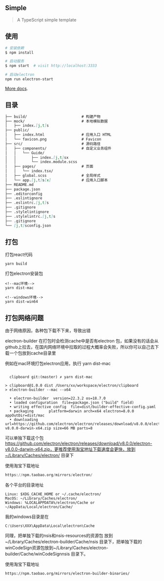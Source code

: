 ## Simple

> A TypeScript simple template

## 使用

```bash
# 安装依赖
$ npm install

# 启动服务
$ npm start  # visit http://localhost:3333

# 启动electron
npm run electron-start
```

[More docs](https://ice.work/docs/guide/about).

## 目录

```md
├── build/                         # 构建产物
├── mock/                          # 本地模拟数据
│   ├── index.[j,t]s
├── public/
│   ├── index.html                 # 应用入口 HTML
│   └── favicon.png                # Favicon
├── src/                           # 源码路径
│   ├── components/                # 自定义业务组件
│   │   └── Guide/
│   │       ├── index.[j,t]sx
│   │       └── index.module.scss
│   ├── pages/                     # 页面
│   │   └── index.tsx/
│   ├── global.scss                # 全局样式
│   └── app.[j,t]s[x]              # 应用入口脚本
├── README.md
├── package.json
├── .editorconfig
├── .eslintignore
├── .eslintrc.[j,t]s
├── .gitignore
├── .stylelintignore
├── .stylelintrc.[j,t]s
├── .gitignore
└── [j,t]sconfig.json
```

## 打包

打包react代码

```
yarn build
```

打包electron安装包

```
<!--mac环境-->
yarn dist-mac

<!--windows环境-->
yarn dist-win64
```

## 打包网络问题

由于网络原因，各种包下载不下来，导致出错

electron-builder 在打包时会检测cache中是否有electron 包，如果没有的话会从github上拉去，在国内网络环境中拉取的过程大概率会失败，所以你可以自己去下载一个包放到cache目录里

例如在mac环境打包electron应用，执行 yarn dist-mac

```

  clipboard git:(master) ✗ yarn dist-mac

> clipboard@1.0.0 dist /Users/xx/workspace/electron/clipboard
> electron-builder --mac --x64

  • electron-builder  version=22.3.2 os=18.7.0
  • loaded configuration  file=package.json ("build" field)
  • writing effective config  file=dist/builder-effective-config.yaml
  • packaging       platform=darwin arch=x64 electron=8.0.0 appOutDir=dist/mac
  • downloading     url=https://github.com/electron/electron/releases/download/v8.0.0/electron-v8.0.0-darwin-x64.zip size=66 MB parts=8
```

可以单独下载这个包 https://github.com/electron/electron/releases/download/v8.0.0/electron-v8.0.0-darwin-x64.zip，更推荐使用淘宝地址下载速度会更快，放到~/Library/Caches/electron/ 目录下

使用淘宝下载地址

```python
https://npm.taobao.org/mirrors/electron/
```

各个平台的目录地址

```
Linux: $XDG_CACHE_HOME or ~/.cache/electron/
MacOS: ~/Library/Caches/electron/
Windows: %LOCALAPPDATA%/electron/Cache or ~/AppData/Local/electron/Cache/
```

我的windows目录是在

```shell
C:\Users\XXX\AppData\Local\electron\Cache
```

同理，把单独下载的nsis和nsis-resources的资源包 放到~/Library/Caches/electron-builder/Cache/nsis 目录下，把单独下载的winCodeSign资源包放到~/Library/Caches/electron-builder/Cache/winCodeSignnsis 目录下。

使用淘宝下载地址

```
https://npm.taobao.org/mirrors/electron-builder-binaries/
```
